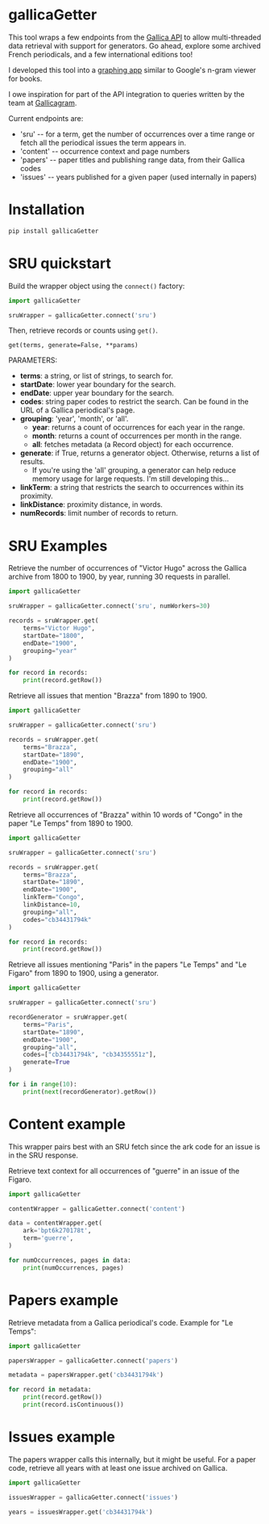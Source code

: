 # gallicaGetter

This tool wraps a few endpoints from the [Gallica API](https://api.bnf.fr/api-gallica-de-recherche) to allow multi-threaded data retrieval with support
for generators. Go ahead, explore some archived French periodicals, and a few international editions too!

I developed this tool into a [graphing app](https://d32d5ops9ui5td.cloudfront.net/) similar to Google's n-gram viewer for books.

I owe inspiration for part of the API integration to queries written by the team at [Gallicagram](https://shiny.ens-paris-saclay.fr/app/gallicagram).



Current endpoints are:
* 'sru' -- for a term, get the number of occurrences over a time range or fetch all the periodical issues the term appears in.
* 'content' -- occurrence context and page numbers
* 'papers' -- paper titles and publishing range data, from their Gallica codes
* 'issues' -- years published for a given paper (used internally in papers)

# Installation

```sh
pip install gallicaGetter
```
# SRU quickstart

Build the wrapper object using the ```connect()``` factory:
```python
import gallicaGetter

sruWrapper = gallicaGetter.connect('sru')
```
Then, retrieve records or counts using ```get()```.

```get(terms, generate=False, **params)```

PARAMETERS:
* **terms**: a string, or list of strings, to search for.
* **startDate**: lower year boundary for the search.
* **endDate**: upper year boundary for the search.
* **codes**: string paper codes to restrict the search. Can be found in the URL of a Gallica periodical's page.
* **grouping**: 'year', 'month', or 'all'.
    * **year**: returns a count of occurrences for each year in the range.
    * **month**: returns a count of occurrences per month in the range.
    * **all**: fetches metadata (a Record object) for each occurrence.
* **generate**: if True, returns a generator object. Otherwise, returns a list of results.
    * If you're using the 'all' grouping, a generator can help reduce memory usage for large requests. I'm still developing this...
* **linkTerm**: a string that restricts the search to occurrences within its proximity.
* **linkDistance**: proximity distance, in words.
* **numRecords**: limit number of records to return.

# SRU Examples

Retrieve the number of occurrences of "Victor Hugo" across the Gallica archive from 1800 to 1900, by year, running 30 requests in parallel.

```python
import gallicaGetter

sruWrapper = gallicaGetter.connect('sru', numWorkers=30)

records = sruWrapper.get(
    terms="Victor Hugo",
    startDate="1800",
    endDate="1900",
    grouping="year"
)

for record in records:
    print(record.getRow())
```
Retrieve all issues that mention "Brazza" from 1890 to 1900.

```python
import gallicaGetter

sruWrapper = gallicaGetter.connect('sru')

records = sruWrapper.get(
    terms="Brazza",
    startDate="1890",
    endDate="1900",
    grouping="all"
)

for record in records:
    print(record.getRow())
```

Retrieve all occurrences of "Brazza" within 10 words of "Congo" in the paper "Le Temps" from 1890 to 1900.

```python
import gallicaGetter

sruWrapper = gallicaGetter.connect('sru')

records = sruWrapper.get(
    terms="Brazza",
    startDate="1890",
    endDate="1900",
    linkTerm="Congo",
    linkDistance=10,
    grouping="all",
    codes="cb34431794k"
)

for record in records:
    print(record.getRow())
```


Retrieve all issues mentioning "Paris" in the papers "Le Temps" and "Le Figaro" from 1890 to 1900, using
a generator.

```python
import gallicaGetter

sruWrapper = gallicaGetter.connect('sru')

recordGenerator = sruWrapper.get(
    terms="Paris",
    startDate="1890",
    endDate="1900",
    grouping="all",
    codes=["cb34431794k", "cb34355551z"],
    generate=True
)

for i in range(10):
    print(next(recordGenerator).getRow())
```



# Content example

This wrapper pairs best with an SRU fetch since the ark code for an issue is in the SRU response.

Retrieve text context for all occurrences of "guerre" in an issue of the Figaro.
```python
import gallicaGetter

contentWrapper = gallicaGetter.connect('content')

data = contentWrapper.get(
    ark='bpt6k270178t',
    term='guerre',
)

for numOccurrences, pages in data:
    print(numOccurrences, pages)
```
# Papers example

Retrieve metadata from a Gallica periodical's code. Example for "Le Temps":

```python
import gallicaGetter

papersWrapper = gallicaGetter.connect('papers')

metadata = papersWrapper.get('cb34431794k')

for record in metadata:
    print(record.getRow())
    print(record.isContinuous())
```

# Issues example

The papers wrapper calls this internally, but it might be useful. For a paper code, retrieve all years with at least one issue archived on Gallica.

```python
import gallicaGetter

issuesWrapper = gallicaGetter.connect('issues')

years = issuesWrapper.get('cb34431794k')
```